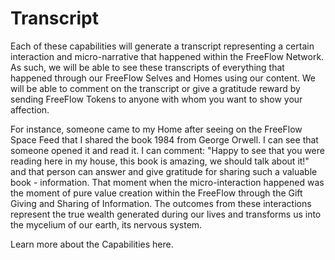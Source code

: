 # Transcript

Each of these capabilities will generate a transcript representing a certain interaction and micro-narrative that happened within the FreeFlow Network. As such, we will be able to see these transcripts of everything that happened through our FreeFlow Selves and Homes using our content. We will be able to comment on the transcript or give a gratitude reward by sending FreeFlow Tokens to anyone with whom you want to show your affection.

For instance, someone came to my Home after seeing on the FreeFlow Space Feed that I shared the book 1984 from George Orwell. I can see that someone opened it and read it. I can comment: "Happy to see that you were reading here in my house, this book is amazing, we should talk about it!" and that person can answer and give gratitude for sharing such a valuable book - information. That moment when the micro-interaction happened was the moment of pure value creation within the FreeFlow through the Gift Giving and Sharing of Information. The outcomes from these interactions represent the true wealth generated during our lives and transforms us into the mycelium of our earth, its nervous system.

Learn more about the Capabilities here.